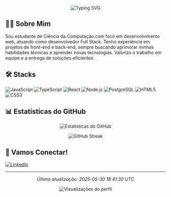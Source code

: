 <!-- Header -->
<p align="center">
  <img src="https://readme-typing-svg.herokuapp.com?font=Fira+Code&pause=1000&color=2196F3&center=true&vCenter=true&width=435&lines=Ol%C3%A1%2C+eu+sou+Pedro+Vogado+%F0%9F%91%8B;Desenvolvedor+Full+Stack" alt="Typing SVG" />
</p>

## 👨‍💻 Sobre Mim

Sou estudante de Ciência da Computação com foco em desenvolvimento web, atuando como desenvolvedor Full Stack. Tenho experiência em projetos de front-end e back-end, sempre buscando aprimorar minhas habilidades técnicas e aprender novas tecnologias. Valorizo o trabalho em equipe e a entrega de soluções eficientes.

## 🛠️ Stacks

![JavaScript](https://img.shields.io/badge/-JavaScript-F7DF1E?style=flat-square&logo=javascript&logoColor=black)
![TypeScript](https://img.shields.io/badge/-TypeScript-3178C6?style=flat-square&logo=typescript&logoColor=white)
![React](https://img.shields.io/badge/-React-61DAFB?style=flat-square&logo=react&logoColor=black)
![Node.js](https://img.shields.io/badge/-Node.js-339933?style=flat-square&logo=node.js&logoColor=white)
![PostgreSQL](https://img.shields.io/badge/-PostgreSQL-336791?style=flat-square&logo=postgresql&logoColor=white)
![HTML5](https://img.shields.io/badge/-HTML5-E34F26?style=flat-square&logo=html5&logoColor=white)
![CSS3](https://img.shields.io/badge/-CSS3-1572B6?style=flat-square&logo=css3&logoColor=white)

## 📊 Estatísticas do GitHub

<p align="center">
  <img src="https://github-readme-stats.vercel.app/api?username=pedro18x&show_icons=true&theme=react&locale=pt-br" alt="Estatísticas do GitHub" />
</p>

<p align="center">
  <img src="https://github-readme-streak-stats.herokuapp.com/?user=pedro18x&theme=react&locale=pt-br" alt="GitHub Streak" />
</p>

## 🤝 Vamos Conectar!

[![LinkedIn](https://img.shields.io/badge/-LinkedIn-0077B5?style=flat-square&logo=linkedin&logoColor=white)](https://linkedin.com/in/pedroernestovogado)

---
<p align="center">
  <i>Última atualização: 2025-05-30 18:41:30 UTC</i>
</p>

<p align="center">
  <img src="https://komarev.com/ghpvc/?username=pedro18x&color=blue&style=flat-square" alt="Visualizações do perfil" />
</p>

